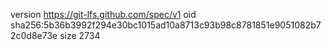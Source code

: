 version https://git-lfs.github.com/spec/v1
oid sha256:5b36b3992f294e30bc1015ad10a8713c93b98c8781851e9051082b72c0d8e73e
size 2734
